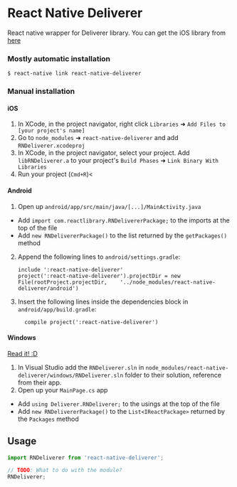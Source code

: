 
# React Native Deliverer

React native wrapper for Deliverer library.
You can get the iOS library from [here](https://github.com/appssemble/Deliverer-Swift)

### Mostly automatic installation

`$ react-native link react-native-deliverer`

### Manual installation


#### iOS

1. In XCode, in the project navigator, right click `Libraries` ➜ `Add Files to [your project's name]`
2. Go to `node_modules` ➜ `react-native-deliverer` and add `RNDeliverer.xcodeproj`
3. In XCode, in the project navigator, select your project. Add `libRNDeliverer.a` to your project's `Build Phases` ➜ `Link Binary With Libraries`
4. Run your project (`Cmd+R`)<

#### Android

1. Open up `android/app/src/main/java/[...]/MainActivity.java`
  - Add `import com.reactlibrary.RNDelivererPackage;` to the imports at the top of the file
  - Add `new RNDelivererPackage()` to the list returned by the `getPackages()` method
2. Append the following lines to `android/settings.gradle`:
  	```
  	include ':react-native-deliverer'
  	project(':react-native-deliverer').projectDir = new File(rootProject.projectDir, 	'../node_modules/react-native-deliverer/android')
  	```
3. Insert the following lines inside the dependencies block in `android/app/build.gradle`:
  	```
      compile project(':react-native-deliverer')
  	```

#### Windows
[Read it! :D](https://github.com/ReactWindows/react-native)

1. In Visual Studio add the `RNDeliverer.sln` in `node_modules/react-native-deliverer/windows/RNDeliverer.sln` folder to their solution, reference from their app.
2. Open up your `MainPage.cs` app
  - Add `using Deliverer.RNDeliverer;` to the usings at the top of the file
  - Add `new RNDelivererPackage()` to the `List<IReactPackage>` returned by the `Packages` method


## Usage
```javascript
import RNDeliverer from 'react-native-deliverer';

// TODO: What to do with the module?
RNDeliverer;
```
  
